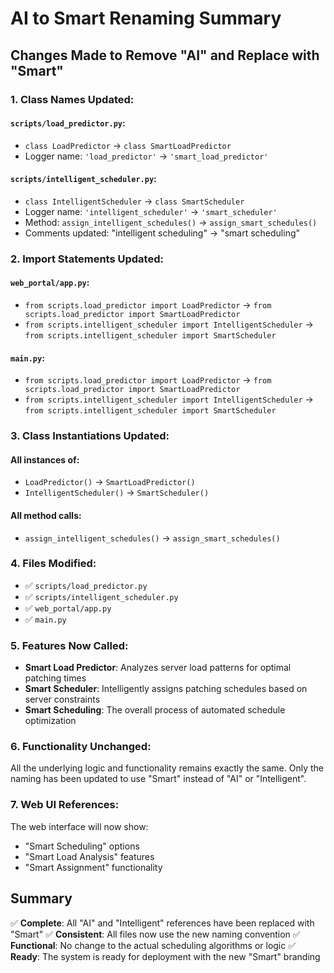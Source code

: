 # AI to Smart Renaming Summary

## Changes Made to Remove "AI" and Replace with "Smart"

### 1. **Class Names Updated:**

#### `scripts/load_predictor.py`:
- `class LoadPredictor` → `class SmartLoadPredictor`
- Logger name: `'load_predictor'` → `'smart_load_predictor'`

#### `scripts/intelligent_scheduler.py`:
- `class IntelligentScheduler` → `class SmartScheduler`
- Logger name: `'intelligent_scheduler'` → `'smart_scheduler'`
- Method: `assign_intelligent_schedules()` → `assign_smart_schedules()`
- Comments updated: "intelligent scheduling" → "smart scheduling"

### 2. **Import Statements Updated:**

#### `web_portal/app.py`:
- `from scripts.load_predictor import LoadPredictor` → `from scripts.load_predictor import SmartLoadPredictor`
- `from scripts.intelligent_scheduler import IntelligentScheduler` → `from scripts.intelligent_scheduler import SmartScheduler`

#### `main.py`:
- `from scripts.load_predictor import LoadPredictor` → `from scripts.load_predictor import SmartLoadPredictor`
- `from scripts.intelligent_scheduler import IntelligentScheduler` → `from scripts.intelligent_scheduler import SmartScheduler`

### 3. **Class Instantiations Updated:**

#### All instances of:
- `LoadPredictor()` → `SmartLoadPredictor()`
- `IntelligentScheduler()` → `SmartScheduler()`

#### All method calls:
- `assign_intelligent_schedules()` → `assign_smart_schedules()`

### 4. **Files Modified:**
- ✅ `scripts/load_predictor.py`
- ✅ `scripts/intelligent_scheduler.py`  
- ✅ `web_portal/app.py`
- ✅ `main.py`

### 5. **Features Now Called:**
- **Smart Load Predictor**: Analyzes server load patterns for optimal patching times
- **Smart Scheduler**: Intelligently assigns patching schedules based on server constraints
- **Smart Scheduling**: The overall process of automated schedule optimization

### 6. **Functionality Unchanged:**
All the underlying logic and functionality remains exactly the same. Only the naming has been updated to use "Smart" instead of "AI" or "Intelligent".

### 7. **Web UI References:**
The web interface will now show:
- "Smart Scheduling" options
- "Smart Load Analysis" features
- "Smart Assignment" functionality

## Summary
✅ **Complete**: All "AI" and "Intelligent" references have been replaced with "Smart"
✅ **Consistent**: All files now use the new naming convention
✅ **Functional**: No change to the actual scheduling algorithms or logic
✅ **Ready**: The system is ready for deployment with the new "Smart" branding